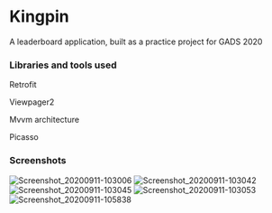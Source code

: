 # Kingpin
A leaderboard application, built as a practice project for GADS 2020

### Libraries and tools used
Retrofit

Viewpager2

Mvvm architecture

Picasso

### Screenshots
![Screenshot_20200911-103006](https://user-images.githubusercontent.com/40652867/92904050-76f02c80-f41a-11ea-8614-de600553c9d6.png)
![Screenshot_20200911-103042](https://user-images.githubusercontent.com/40652867/92904101-7fe0fe00-f41a-11ea-9b52-101b89aca620.png)
![Screenshot_20200911-103045](https://user-images.githubusercontent.com/40652867/92904142-87a0a280-f41a-11ea-9d65-fc17f4347011.png)
![Screenshot_20200911-103053](https://user-images.githubusercontent.com/40652867/92904291-a868f800-f41a-11ea-826c-4404c1c8add9.png)
![Screenshot_20200911-105838](https://user-images.githubusercontent.com/40652867/92908534-372b4400-f41e-11ea-9a32-18bd9c1a1a19.png)


